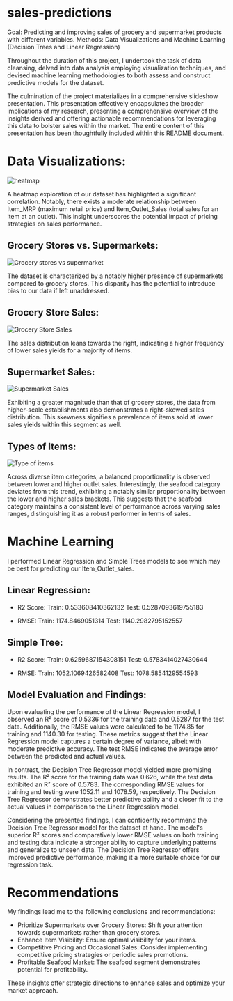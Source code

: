 # sales-predictions

Goal: Predicting and improving sales of grocery and supermarket products with different variables. Methods: Data Visualizations and Machine Learning (Decision Trees and Linear Regression)

Throughout the duration of this project, I undertook the task of data cleansing, delved into data analysis employing visualization techniques, and devised machine learning methodologies to both assess and construct predictive models for the dataset.

The culmination of the project materializes in a comprehensive slideshow presentation. This presentation effectively encapsulates the broader implications of my research, presenting a comprehensive overview of the insights derived and offering actionable recommendations for leveraging this data to bolster sales within the market. The entire content of this presentation has been thoughtfully included within this README document.

# Data Visualizations: 

![heatmap](https://github.com/carmeniturbe/sales-predictions/assets/98364829/c7250cda-1841-4742-83f8-2ca3dbe313b6)

A heatmap exploration of our dataset has highlighted a significant correlation. Notably, there exists a moderate relationship between Item_MRP (maximum retail price) and Item_Outlet_Sales (total sales for an item at an outlet). This insight underscores the potential impact of pricing strategies on sales performance.

## Grocery Stores vs. Supermarkets:

![Grocery stores vs supermarket](https://github.com/carmeniturbe/sales-predictions/assets/98364829/776e2559-c4cb-4166-8422-ee91090df084)

The dataset is characterized by a notably higher presence of supermarkets compared to grocery stores. This disparity has the potential to introduce bias to our data if left unaddressed.

## Grocery Store Sales:

![Grocery Store Sales](https://github.com/carmeniturbe/sales-predictions/assets/98364829/acb534a9-1584-4c45-8b94-f18827e48c7d)

The sales distribution leans towards the right, indicating a higher frequency of lower sales yields for a majority of items.

## Supermarket Sales:

![Supermarket Sales](https://github.com/carmeniturbe/sales-predictions/assets/98364829/0269d89d-8f89-4902-b959-2671be8986bf)

Exhibiting a greater magnitude than that of grocery stores, the data from higher-scale establishments also demonstrates a right-skewed sales distribution. This skewness signifies a prevalence of items sold at lower sales yields within this segment as well.

## Types of Items:

![Type of items](https://github.com/carmeniturbe/sales-predictions/assets/98364829/48cc82e3-9dd1-43f7-8288-3060b90f57a0)

Across diverse item categories, a balanced proportionality is observed between lower and higher outlet sales. Interestingly, the seafood category deviates from this trend, exhibiting a notably similar proportionality between the lower and higher sales brackets. This suggests that the seafood category maintains a consistent level of performance across varying sales ranges, distinguishing it as a robust performer in terms of sales.

# Machine Learning

I performed Linear Regression and Simple Trees models to see which may be best for predicting our Item_Outlet_sales.

## Linear Regression:

- R2 Score:
  Train: 0.533608410362132
  Test: 0.5287093619755183
  
- RMSE:
  Train: 1174.8469051314
  Test: 1140.2982795152557

## Simple Tree:

- R2 Score:
  Train: 0.6259687154308151
  Test: 0.5783414027430644
  
- RMSE:
  Train: 1052.1069426582408
  Test: 1078.5854129554593

## Model Evaluation and Findings:

Upon evaluating the performance of the Linear Regression model, I observed an R² score of 0.5336 for the training data and 0.5287 for the test data. Additionally, the RMSE values were calculated to be 1174.85 for training and 1140.30 for testing. These metrics suggest that the Linear Regression model captures a certain degree of variance, albeit with moderate predictive accuracy. The test RMSE indicates the average error between the predicted and actual values.

In contrast, the Decision Tree Regressor model yielded more promising results. The R² score for the training data was 0.626, while the test data exhibited an R² score of 0.5783. The corresponding RMSE values for training and testing were 1052.11 and 1078.59, respectively. The Decision Tree Regressor demonstrates better predictive ability and a closer fit to the actual values in comparison to the Linear Regression model.

Considering the presented findings, I can confidently recommend the Decision Tree Regressor model for the dataset at hand. The model's superior R² scores and comparatively lower RMSE values on both training and testing data indicate a stronger ability to capture underlying patterns and generalize to unseen data. The Decision Tree Regressor offers improved predictive performance, making it a more suitable choice for our regression task.

# Recommendations

My findings lead me to the following conclusions and recommendations:
- Prioritize Supermarkets over Grocery Stores: Shift your attention towards supermarkets rather than grocery stores.
- Enhance Item Visibility:  Ensure optimal visibility for your items.
- Competitive Pricing and Occasional Sales:  Consider implementing competitive pricing strategies or periodic sales promotions.
- Profitable Seafood Market: The seafood segment demonstrates potential for profitability.

These insights offer strategic directions to enhance sales and optimize your market approach.
